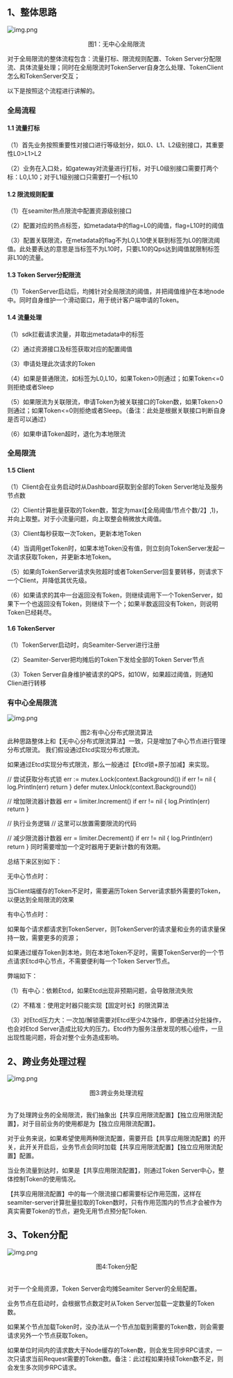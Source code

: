 ## 1、整体思路
![img.png](no_center.png)
<center>图1：无中心全局限流</center>

对于全局限流的整体流程包含：流量打标、限流规则配置、Token Server分配限流、具体流量处理；同时在全局限流时TokenServer自身怎么处理、TokenClient怎么和TokenServer交互；

以下是按照这个流程进行讲解的。

### 全局流程
#### 1.1 流量打标
（1）首先业务按照重要性对接口进行等级划分，如L0、L1、L2级别接口，其重要性L0>L1>L2

（2）业务在入口处，如gateway对流量进行打标，对于L0级别接口需要打两个标：L0,L10；对于L1级别接口只需要打一个标L10

#### 1.2 限流规则配置
（1）在seamiter热点限流中配置资源级别接口

（2）配置对应的热点标签，如metadata中的flag=L0的阈值，flag=L10时的阈值

（3）配置关联限流，在metadata的flag不为L0,L10使关联到标签为L0的限流阈值。此处要表达的意思是当标签不为L10时，只要L10的Qps达到阈值就限制标签非L10的流量。

#### 1.3 Token Server分配限流
（1）TokenServer启动后，均摊针对全局限流的阈值，并把阈值维护在本地node中。同时自身维护一个滑动窗口，用于统计客户端申请的Token。

#### 1.4 流量处理
（1）sdk拦截请求流量，并取出metadata中的标签

（2）通过资源接口及标签获取对应的配置阈值

（3）申请处理此次请求的Token

（4）如果是普通限流，如标签为L0,L10，如果Token>0则通过；如果Token<=0则拒绝或者Sleep

（5）如果限流为关联限流，申请Token为被关联接口的Token数，如果Token>0则通过；如果Token<=0则拒绝或者Sleep。（备注：此处是根据关联接口判断自身是否可以通过）

（6）如果申请Token超时，退化为本地限流

### 全局限流
#### 1.5 Client
（1）Client会在业务启动时从Dashboard获取到全部的Token Server地址及服务节点数

（2）Client计算批量获取的Token数，暂定为max(【全局阈值/节点个数/2】,1)，并向上取整。对于小流量问题，向上取整会稍微放大阈值。

（3）Client每秒获取一次Token，更新本地Token

（4）当调用getToken时，如果本地Token没有值，则立刻向TokenServer发起一次请求获取Token，并更新本地Token。

（5）如果向TokenServer请求失败超时或者TokenServer回复要转移，则请求下一个Client，并降低其优先级。

（6）如果请求的其中一台返回没有Token，则继续调用下一个TokenServer，如果下一个也返回没有Token，则继续下一个；如果半数返回没有Token，则说明Token已经耗尽。

#### 1.6 TokenServer
（1）TokenServer启动时，向Seamiter-Server进行注册

（2）Seamiter-Server把均摊后的Token下发给全部的Token Server节点

（3）Token Server自身维护被请求的QPS，如10W，如果超过阈值，则通知Clien进行转移

### 有中心全局限流
![img.png](has_center.png)

<center>图2:有中心分布式限流算法</center>
此种思路整体上和【无中心分布式限流算法】一致，只是增加了中心节点进行管理分布式限流。
我们假设通过Etcd实现分布式限流。

如果通过Etcd实现分布式限流，那么一般通过【Etcd锁+原子加减】来实现。

// 尝试获取分布式锁
err := mutex.Lock(context.Background())
if err != nil {
log.Println(err)
return
}
defer mutex.Unlock(context.Background())

// 增加限流器计数器
err = limiter.Increment()
if err != nil {
log.Println(err)
return
}

// 执行业务逻辑
// 这里可以放置需要限流的代码


// 减少限流器计数器
err = limiter.Decrement()
if err != nil {
log.Println(err)
return
}
同时需要增加一个定时器用于更新计数的有效期。

总结下来区别如下：

无中心节点时：

当Client端缓存的Token不足时，需要遍历Token Server请求额外需要的Token，以便达到全局限流的效果

有中心节点时：

如果每个请求都请求到TokenServer，则TokenServer的请求量和业务的请求量保持一致，需要更多的资源；

如果通过缓存Token到本地，则在本地Token不足时，需要TokenServer的一个节点请求Etcd中心节点，不需要便利每一个Token Server节点。

弊端如下：

（1）有中心：依赖Etcd，如果Etcd出现非预期问题，会导致限流失败

（2）不精准：使用定时器只能实现【固定时长】的限流算法

（3）对Etcd压力大：一次加/解锁需要对Etcd至少4次操作，即便通过分批操作，也会对Etcd Server造成比较大的压力。Etcd作为服务注册发现的核心组件，一旦出现性能问题，将会对整个业务造成影响。

## 2、跨业务处理过程

![img.png](cross_bus.png)
<center>图3:跨业务处理流程</center><br/>

为了处理跨业务的全局限流，我们抽象出【共享应用限流配置】【独立应用限流配置】，对于目前业务的使用都是为【独立应用限流配置】。

对于业务来说，如果希望使用两种限流配置，需要开启【共享应用限流配置】的开关，此开关开启后，业务节点会同时加载【共享应用限流配置】【独立应用限流配置】配置。

当业务流量到达时，如果是【共享应用限流配置】，则通过Token Server中心，整体控制Token的使用情况。

【共享应用限流配置】中的每一个限流接口都需要标记作用范围，这样在seamiter-server计算批量拉取的Token数时，只有作用范围内的节点才会被作为真实需要Token的节点，避免无用节点预分配Token.

## 3、Token分配
![img.png](token_dispatch.png)

<center>图4:Token分配</center><br/>

对于一个全局资源，Token Server会均摊Seamiter Server的全局配置。

业务节点在启动时，会根据节点数定时从Token Server加载一定数量的Token数。

如果某个节点加载Token时，没办法从一个节点加载到需要的Token数，则会需要请求另外一个节点获取Token。

如果单位时间内的请求数大于Node缓存的Token数，则会发生同步RPC请求，一次只请求当前Request需要的Token数。备注：此过程如果持续Token数不足，则会发生多次同步RPC请求。

